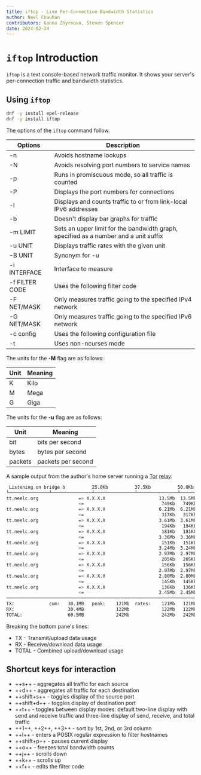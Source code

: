 ```yaml
---
title: iftop - Live Per-Connection Bandwidth Statistics
author: Neel Chauhan
contributors: Ganna Zhyrnova, Steven Spencer
date: 2024-02-24
---
```


# `iftop` Introduction

`iftop` is a text console-based network traffic monitor. It shows your server's per-connection traffic and bandwidth statistics.

## Using `iftop`

```bash
dnf -y install epel-release
dnf -y install iftop
```

The options of the `iftop` command follow.

|Options|Description|
|---|---|
|-n |Avoids hostname lookups|
|-N |Avoids resolving port numbers to service names|
|-p |Runs in promiscuous mode, so all traffic is counted|
|-P |Displays the port numbers for connections|
|-l |Displays and counts traffic to or from link-local IPv6 addresses|
|-b |Doesn't display bar graphs for traffic|
|-m LIMIT |Sets an upper limit for the bandwidth graph, specified as a number and a unit suffix|
|-u UNIT |Displays traffic rates with the given unit|
|-B UNIT |Synonym for -u|
|-i INTERFACE |Interface to measure|
|-f FILTER CODE |Uses the following filter code|
|-F NET/MASK |Only measures traffic going to the specified IPv4 network|
|-G NET/MASK |Only measures traffic going to the specified IPv6 network|
|-c config |Uses the following configuration file|
|-t |Uses non-ncurses mode|

The units for the **-M** flag are as follows:

|Unit|Meaning|
|---|---|
|K |Kilo|
|M |Mega|
|G |Giga|

The units for the **-u** flag are as follows:

|Unit|Meaning|
|---|---|
|bit |bits per second|
|bytes |bytes per second|
|packets |packets per second|

A sample output from the author's home server running a [Tor](https://www.torproject.org/) [relay](https://community.torproject.org/relay/types-of-relays/):

```bash
 Listening on bridge b          25.0Kb          37.5Kb          50.0Kb    62.5Kb
└───────────────┴───────────────┴───────────────┴───────────────┴───────────────
tt.neelc.org               => X.X.X.X                    13.5Mb  13.5Mb  13.5Mb
                           <=                             749Kb   749Kb   749Kb
tt.neelc.org               => X.X.X.X                    6.21Mb  6.21Mb  6.21Mb
                           <=                             317Kb   317Kb   317Kb
tt.neelc.org               => X.X.X.X                    3.61Mb  3.61Mb  3.61Mb
                           <=                             194Kb   194Kb   194Kb
tt.neelc.org               => X.X.X.X                     181Kb   181Kb   181Kb
                           <=                            3.36Mb  3.36Mb  3.36Mb
tt.neelc.org               => X.X.X.X                     151Kb   151Kb   151Kb
                           <=                            3.24Mb  3.24Mb  3.24Mb
tt.neelc.org               => X.X.X.X                    2.97Mb  2.97Mb  2.97Mb
                           <=                             205Kb   205Kb   205Kb
tt.neelc.org               => X.X.X.X                     156Kb   156Kb   156Kb
                           <=                            2.97Mb  2.97Mb  2.97Mb
tt.neelc.org               => X.X.X.X                    2.80Mb  2.80Mb  2.80Mb
                           <=                             145Kb   145Kb   145Kb
tt.neelc.org               => X.X.X.X                     136Kb   136Kb   136Kb
                           <=                            2.45Mb  2.45Mb  2.45Mb
────────────────────────────────────────────────────────────────────────────────
TX:             cum:   30.1MB   peak:    121Mb  rates:    121Mb   121Mb   121Mb
RX:                    30.4MB            122Mb            122Mb   122Mb   122Mb
TOTAL:                 60.5MB            242Mb            242Mb   242Mb   242Mb
```

Breaking the bottom pane's lines:

* TX - Transmit/upload data usage
* RX - Receive/download data usage
* TOTAL - Combined upload/download usage

## Shortcut keys for interaction

* ++s++ - aggregates all traffic for each source
* ++d++ - aggregates all traffic for each destination
* ++shift+s++ - toggles display of the source port
* ++shift+d++ - toggles display of destination port
* ++t++ - toggles between display modes: default two-line display with send and receive traffic and three-line display of send, receive, and total traffic
* ++1++, ++2++, ++3++ - sort by 1st, 2nd, or 3rd column
* ++l++ - enters a POSIX regular expression to filter hostnames
* ++shift+p++ - pauses current display
* ++o++ - freezes total bandwidth counts
* ++j++ - scrolls down
* ++k++ - scrolls up
* ++f++ - edits the filter code
